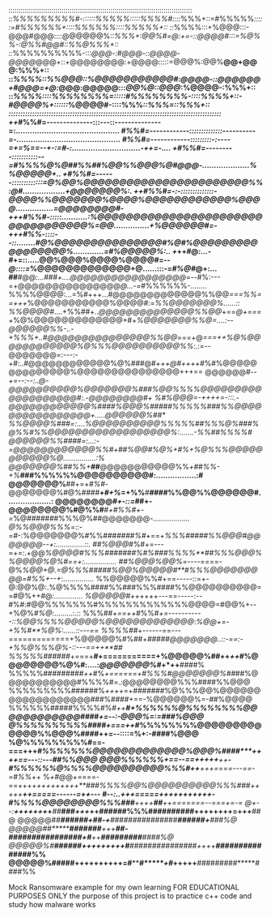 

::::::::::::::::::::::::::::::::::::::::::::::::::::::::::::::::::::::::::::::::::::::::::
::*%%%%%%%%%#-::::::%%%%%:::::%%%%#::::*%%%+::=#%%%%%*:::::=#%%%%%%+::::%%%%%%::::%%%%%+::
::*%%%%:::+%@@@:::-@@@#@@@::::@@@@@@%::*%%%+:@@%#=@:+=-::@@@@#:::=%@%%-:@%%#@@#::%%@%%%+::
::*%%%%%%%%%%-:::*@@@-:#@@@-::@@@@-@@@@*@@@+::+@@@@@@@@:+@@@@:::::=@@@%:@@%**@@+@@@:%%%+::
::*%%%%::%%@@@::%@@@@@@@@@@@#:@@@@-::@@@@@@+#@@@=+@:*@@@:@@@@@:::*@@%@::@@@*:%@@@@-:%%%+::
::*%%%%::::%%%%%%%%=:::::#%%%%%%%%-::::%%%%+::-#@@@@%+::::::*%@@@@#-::::%%%*::%%%=::%%%+::
::::::::::::::::::::::::::::::::::::::::::::::::::::::::::::::::::::::::::::::::::::::::::
++*#%%#=--------------:::---::--------------=:............................................
***#%%#=------------::::::::::::::----------=-............................................
***#%%#=------------:::::::::-:----=+=%*==--+-:=*#-:.............................-++=-....
*+*#%%#=---------:::::::::::--=#%%%%@%@##%%##%@@%%@@@%@#@@@-....................%%@@@@@+..
*+*#%%#=------:::::::::::::=@%@@%@@@@@@@@@@@@@@@@@@@@@@@%%:@#..................+@@@@@@@%:.
++*#%%#=-:-::::::::::::::-@@@@%%@@@@@@@%@@@@%@@@@@@@@@@@@%@@@@*................=@@@@@@@@#-
+++#%%#-:::::...........:%@@@@@@@@@@@@@@@@@@@@@@@@@@@@@@@@@@%=@@...............+%@@@@@@#=-
+++#%%*-::::--::........#@%@@@@@@@@@@@@@@@#%@#%@@@@@@@@@@@@@@@@@%.............=#%@@@@@%:..
+*++#@*:...-#*+=::.....@@%@@@%@@@@%@@@@#=--*@::::=*%@@@@@@@@@@@@@+@......:::-=*#%@#*@+:...
##**#@@*:...*###*+....@@@@@@@@@@@@@@@@@*=--#%:---=+@@@@@@@@@@@@@@@*@...-=*#%%%%%%-........
%%%%@@@@:...=%#+++...#@@@@@@@@@@@@@%%@@*===%%==+++*%@@@@@@@@@@@%@@@@#:=*%%@@@@@@@%......::
%%@@@@#*....+%%##+..*@@@@@@@@@@@@@@%%@@*+==*@+===+*%@%@@@@@@@@@@@@@+#+*%@@@@@@@%%@=....:--
@@@@@@%%-..-+%%%+..#@@@@@@@@@@@@@@@%%@@*===+@*===++%@%@@@@@@@@@@@@%@%%%@@@@@@@@@@%%*:.:=--
@@@@@@@=:---:-+#:..#@@@@@@@@@@@@%@%###@#*+++@#++++*#%#%@@@@@@@@@@@@@@%@@@@@@@@@@@@@@@+++==
@@@@@@#--*+=--:--:..@-@@@@@@@@@@%@@@@@@@%***##*#%@@%%%%@@@@@@@@@@@@@@@@@@@#:.-@@@@@@@@#**+
%#%@@@=-+*+++=-:::.-@@@@@@@@@@@@%####%@@@%#####%%%%%###%%@@@@@@@@@@@@@@@@+.....*@@@@@@%##*
%%@@@@**%#*##*=:....%@@@@@@@@@@%%%%%##%%%@%###%@%%#%%@@@@@@@@@@@@@@@@@@%:.......-%%##%%%%#
@@@@@@%%#*###=:...:-=@@@@@@@@@@@@%%*#+*##%@@#%@%+#%+%@%%%@@@@@@@@@@@%@*................:*%
@@@@@@@%##%%*+***##**@@@@@@@@@@@%%***+*##%%*-+%***###%%%%%%@@@@@@@@@@#:.................:#
@@@@@@@%**##+=+*#%#*-@@@@@@@%#@%####**+*#+%*=+%%**#**####%%@@%%@@@@@@#...................:
@@@@@@@@#*+-::=*##+-@@@@@@@@%#@%%#**#*+#%%#+-=*%@#######%%%@%##@@@@@@@*-..................
@%%@@@%%%*=::-=*#*-:%@@@@@@@%#%%###*####%#*+==+*%%%#####%%@@@#@@@@@@@--+:..............::.
##%@@@*#%#+=---=+=:.+@@*%@@@@#%%%#######%#%###%%%%**##%%%@@@%%@@@@%@%#==+:................
##%@@@%@@%*=----====-@%*%@@+@.=@%%%#####%@@%@@@@@#**#%%%@@@@@@@@@=#%%+--+*:...............
%%@@@@@%%#+==-----::=+-@:@@%@:.%@%%%%####%%###%%%####%%@@@@@@@@@@==#@%++#@*:..............
%@@@@@#+++*+++---==-----:--#%#:#@@%%%%%%%#%%%%%%%%%%%%%@@@@=#@@%+--+%@%*#%@*:.........:.::
%%%##*+==++*#%%#*+=-----------::%@@%%%%@@@@@%@@@@@@@@@@@@@*:*%@@+=-+%%#**%@%:......::---==
%%%%##*+------==---=============+%@@@@@%#%##+*#####@@@@@@@..::-==:-+%%@%%%@%-::---==++**##
%%%%%######*+===+**#+===========+%@@@@@%##++*++*#%@@@@@@@@%@%#:....:*@@@@@@@%#*+*++**####%
%%%%%#########*++*#%*+======+#%%%#@@@@@@@%##*##%@@@@@@@@@@@#%%%%#*=.:*@@@@@@@@%%%####%%@@@
%%%%%%%%%######%*+++*+=+*#######*%@%%%@@%@@@@@@@@@@@@@@@@@@###%####+==-%@@@@@@%=-*#*#%@@@@
%%%%%%#####%%%%#%#*++**********#+%%%%%%@%%%%%%%%@@@@@@@@@@@@####****+=--:-*@@@%=:=#*##%@@@
@%%%%%%%%%%####+===+*****+*****#*%%%%%%%%@@@@@@@@@@@@@%%@@@%####****++=--::::=%+:-####%@@@
%@%%%%%%%%%#==-===+++**********#**%%%%%%%@@@@@@@@@@@@@%@@@%####*****++++==---::---*##%%@@@
@@@%%%%%%+==--==+++***++***++****-#%%%%%%@%%%%@@@@@@@@@@%%%#******++**+++====---==-=#%%*++
%*+*#@@+====-==++++****+++++++++**###%%%%@@%@@@@@@@@@@%%%###*+++++*****++=====------=++---
#--:..+++=====+++++********++++++-*****#%%%%@@@@@@@@%%%###**++++**##***++=======--===+*=-=
@+--:****+++++++*+***#*#**###*+++*++******######%%%########*********##***++++++++=+++**##@
@@@@@##************######*+**##***-*+******#*##############*********######******+****###%@
@@@@@##********#######***+++****##-#******###############+#**+*+*****#########******####%@
@@@@@%#*********######***+++++++**++#**###***#*##########*#*++++******##########***#####%%
@@@@@%#**********####****++++++++++=#*************#*****+#*+++++******#########*****####%%






Mock Ransomware example for my own learning
FOR EDUCATIONAL PURPOSES ONLY
the purpose of this project is to practice c++ code and study how malware works
